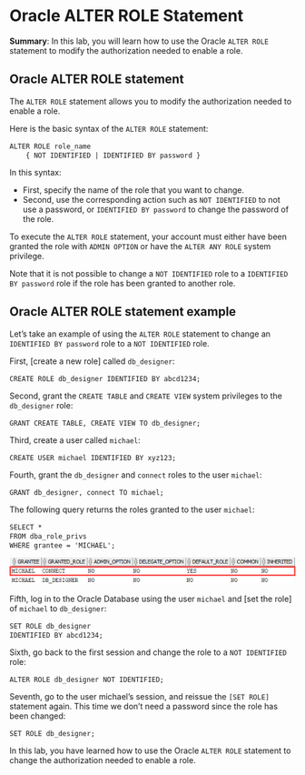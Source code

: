 # Oracle ALTER ROLE Statement

**Summary**: In this lab, you will learn how to use the Oracle `ALTER ROLE` statement to modify the authorization needed to enable a role.

Oracle ALTER ROLE statement
-------------------------------------------

The `ALTER ROLE` statement allows you to modify the authorization needed to enable a role.

Here is the basic syntax of the `ALTER ROLE` statement:

```
ALTER ROLE role_name 
    { NOT IDENTIFIED | IDENTIFIED BY password }

```


In this syntax:

*   First, specify the name of the role that you want to change.
*   Second, use the corresponding action such as `NOT IDENTIFIED` to not use a password, or `IDENTIFIED BY password` to change the password of the role.

To execute the `ALTER ROLE` statement, your account must either have been granted the role with `ADMIN OPTION` or have the `ALTER ANY ROLE` system privilege.

Note that it is not possible to change a `NOT IDENTIFIED` role to a `IDENTIFIED BY password` role if the role has been granted to another role.

Oracle ALTER ROLE statement example
-----------------------------------

Let’s take an example of using the `ALTER ROLE` statement to change an `IDENTIFIED BY password` role to a `NOT IDENTIFIED` role.

First, [create a new role] called `db_designer`:

```
CREATE ROLE db_designer IDENTIFIED BY abcd1234;

```


Second, grant the `CREATE TABLE` and `CREATE VIEW` system privileges to the `db_designer` role:

```
GRANT CREATE TABLE, CREATE VIEW TO db_designer;
```


Third, create a user called `michael`:

```
CREATE USER michael IDENTIFIED BY xyz123;
```


Fourth, grant the `db_designer` and `connect` roles to the user `michael`:

```
GRANT db_designer, connect TO michael;
```


The following query returns the roles granted to the user `michael`:

```
SELECT * 
FROM dba_role_privs 
WHERE grantee = 'MICHAEL';
```


![db2 alter role - query granted roles](./images/db2-alter-role-query-granted-roles.png)

Fifth, log in to the Oracle Database using the user `michael` and [set the role] of `michael` to `db_designer`:

```
SET ROLE db_designer 
IDENTIFIED BY abcd1234;
```


Sixth, go back to the first session and change the role to a `NOT IDENTIFIED` role:

```
ALTER ROLE db_designer NOT IDENTIFIED;

```


Seventh, go to the user michael’s session, and reissue the `[SET ROLE]` statement again. This time we don’t need a password since the role has been changed:

```
SET ROLE db_designer;
```


In this lab, you have learned how to use the Oracle `ALTER ROLE` statement to change the authorization needed to enable a role.
